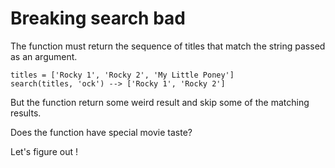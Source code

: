 # Breaking search bad

The function must return the sequence of titles that match the string passed as an argument.
```
titles = ['Rocky 1', 'Rocky 2', 'My Little Poney']
search(titles, 'ock') --> ['Rocky 1', 'Rocky 2']
```
But the function return some weird result and skip some of the matching results.

Does the function have special movie taste?

Let's figure out !